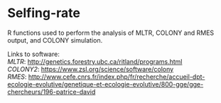 # Selfing-rate
R functions used to perform the analysis of MLTR, COLONY and RMES output, and COLONY simulation.

Links to software:  
  *MLTR*: http://genetics.forestry.ubc.ca/ritland/programs.html  
  *COLONY2*: https://www.zsl.org/science/software/colony  
  *RMES*: http://www.cefe.cnrs.fr/index.php/fr/recherche/accueil-dpt-ecologie-evolutive/genetique-et-ecologie-evolutive/800-gge/gge-chercheurs/196-patrice-david  

